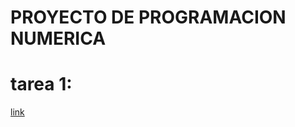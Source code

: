 # PROYECTO DE PROGRAMACION NUMERICA
# tarea 1:
[link](https://github.com/CarlosGMB/PROYECTO-NUMERICA/blob/main/Birge-Vieta-CarlosGabrielMartinez.py)
